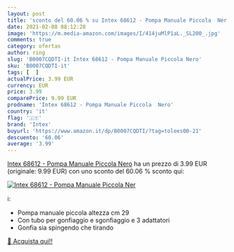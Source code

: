 ```yaml
---
layout: post
title: 'sconto del 60.06 % su Intex 68612 - Pompa Manuale Piccola  Ner  '
date: 2021-02-08 08:12:28
image: 'https://m.media-amazon.com/images/I/414juMlP1aL._SL200_.jpg'
comments: true
category: ofertas
author: ring
slug: 'B0007CQDTI-it Intex 68612 - Pompa Manuale Piccola Nero'
sku: 'B0007CQDTI-it'
tags: [  ]
actualPrice: 3.99 EUR
currency: EUR
price: 3.99
comparePrice: 9.99 EUR
prodname: 'Intex 68612 - Pompa Manuale Piccola  Nero'
country: 'it'
flag: '🇮🇹'
brand: 'Intex'
buyurl: 'https://www.amazon.it/dp/B0007CQDTI/?tag=tolees00-21'
descuento: '60.06'
average: '3.99'
---
```


[Intex 68612 - Pompa Manuale Piccola  Nero](https://www.amazon.it/dp/B0007CQDTI/?tag=tolees00-21) ha un prezzo di 3.99 EUR (originale: 9.99 EUR) con uno sconto del 60.06 % sconto qui:

[![Intex 68612 - Pompa Manuale Piccola  Ner](https://m.media-amazon.com/images/I/414juMlP1aL._SL200_.jpg)](https://www.amazon.it/dp/B0007CQDTI/?tag=tolees00-21)

ℹ️:

- Pompa manuale piccola altezza cm 29
- Con tubo per gonfiaggio e sgonfiaggio e 3 adattatori
- Gonfia sia spingendo che tirando

[🛒 Acquista qui!!](https://www.amazon.it/dp/B0007CQDTI/?tag=tolees00-21)
